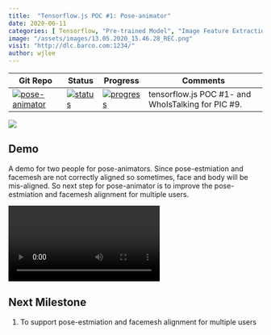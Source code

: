 ```yaml
---
title:  "Tensorflow.js POC #1: Pose-animator"
date: 2020-06-11
categories: [ Tensorflow, "Pre-trained Model", "Image Feature Extraction", "Supervised Learning" ]
image: "/assets/images/13.05.2020_15.46.28_REC.png"
visit: "http://dlc.barco.com:1234/"
author: wjlee
---
```


| Git Repo                                                                                                                                         | Status                                                                                                                                                                | Progress                                                                                                                    | Comments                                                     |
|--------------------------------------------------------------------------------------------------------------------------------------------------|-----------------------------------------------------------------------------------------------------------------------------------------------------------------------|----------------------------------------------------------------------------------------------------------------------------------------|--------------------------------------------------------------|
| [![pose-animator](https://img.shields.io/badge/pose_animator-gray?logo=tensorflow)](https://git.barco.com/users/wjlee/repos/pose-animator/browse) | [![status](https://tailab.barco.com:9443/deeplearningcomputing/pose-animator/badges/master/pipeline.svg)](https://tailab.barco.com:9443/deeplearningcomputing/pose-animator/pipelines) | [![progress](https://img.shields.io/badge/pose_aniamator-POC-red)](http://dlc.barco.com:1234/)|tensorflow.js POC #1- and WhoIsTalking for PIC #9. |


[![](https://rebrand.ly/dlc_png_url)](https://rebrand.ly/dlc_uml_url)

## Demo

A demo for two people for pose-animators. Since pose-estmiation and facemesh are not correctly aligned so sometimes, face and body will be mis-aligned. So next step for pose-animator is to improve the pose-estmiation and facemesh alignment for multiple users.


![]({{site.url}}{{site.baseurl}}/assets/images/26.05.2020_18.13.13_REC.mp4)

## Next Milestone

1. To support pose-estmiation and facemesh alignment for multiple users


